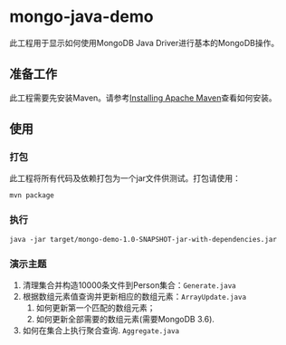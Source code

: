 # mongo-java-demo
此工程用于显示如何使用MongoDB Java Driver进行基本的MongoDB操作。

## 准备工作
此工程需要先安装Maven。请参考[Installing Apache Maven](https://maven.apache.org/install.html)查看如何安装。

## 使用
### 打包
此工程将所有代码及依赖打包为一个jar文件供测试。打包请使用：
```
mvn package
```

### 执行
```
java -jar target/mongo-demo-1.0-SNAPSHOT-jar-with-dependencies.jar
```

### 演示主题
1. 清理集合并构造10000条文件到Person集合：`Generate.java`
1. 根据数组元素值查询并更新相应的数组元素：`ArrayUpdate.java`
    1. 如何更新第一个匹配的数组元素；
    1. 如何更新全部需要的数组元素(需要MongoDB 3.6).
1. 如何在集合上执行聚合查询. `Aggregate.java`